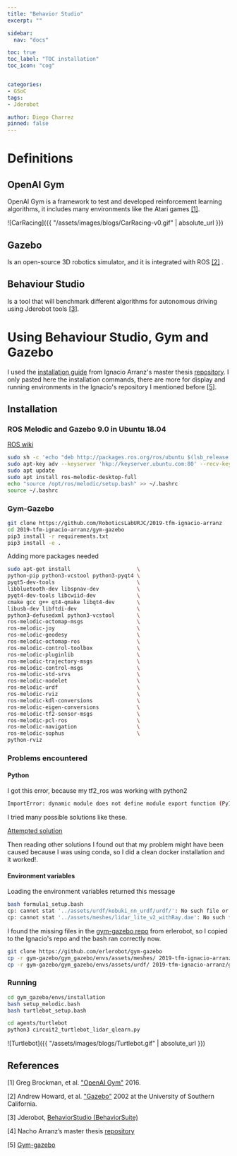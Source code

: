 ```yaml
---
title: "Behavior Studio"
excerpt: ""

sidebar:
  nav: "docs"

toc: true
toc_label: "TOC installation"
toc_icon: "cog"


categories:
- GSoC
tags:
- Jderobot

author: Diego Charrez
pinned: false
---
```


# Definitions

## OpenAI Gym

OpenAI Gym is a framework to test and developed reinforcement learning algorithms, it includes many environments like the Atari games [\[1\]](https://gym.openai.com/).

![CarRacing]({{ "/assets/images/blogs/CarRacing-v0.gif" | absolute_url }})

## Gazebo

Is an open-source 3D robotics simulator, and it is integrated with ROS [\[2\]](http://gazebosim.org/) .

## Behaviour Studio

Is a tool that will benchmark different algorithms for autonomous driving using Jderobot tools [\[3\]](https://github.com/JdeRobot/BehaviorSuite).

# Using Behaviour Studio, Gym and Gazebo

I used the [installation guide](https://github.com/RoboticsLabURJC/2019-tfm-ignacio-arranz/tree/master/gym-gazebo) from Ignacio Arranz's master thesis [repository](https://github.com/RoboticsLabURJC/2019-tfm-ignacio-arranz). I only pasted here the installation commands, there are more for display and running environments in the Ignacio's  repository I mentioned before [\[5\]](https://github.com/RoboticsLabURJC/2019-tfm-ignacio-arranz/blob/master/gym-gazebo/README.md).

## Installation

### ROS Melodic and Gazebo 9.0 in Ubuntu 18.04
[ROS wiki](http://wiki.ros.org/melodic/Installation/Ubuntu)
```bash
sudo sh -c 'echo "deb http://packages.ros.org/ros/ubuntu $(lsb_release -sc) main" > /etc/apt/sources.list.d/ros-latest.list'
sudo apt-key adv --keyserver 'hkp://keyserver.ubuntu.com:80' --recv-key C1CF6E31E6BADE8868B172B4F42ED6FBAB17C654
sudo apt update
sudo apt install ros-melodic-desktop-full
echo "source /opt/ros/melodic/setup.bash" >> ~/.bashrc
source ~/.bashrc
```
### Gym-Gazebo

```bash
git clone https://github.com/RoboticsLabURJC/2019-tfm-ignacio-arranz
cd 2019-tfm-ignacio-arranz/gym-gazebo
pip3 install -r requirements.txt
pip3 install -e .
```

Adding more packages needed

```bash
sudo apt-get install                     \
python-pip python3-vcstool python3-pyqt4 \
pyqt5-dev-tools                          \
libbluetooth-dev libspnav-dev            \
pyqt4-dev-tools libcwiid-dev             \
cmake gcc g++ qt4-qmake libqt4-dev       \
libusb-dev libftdi-dev                   \
python3-defusedxml python3-vcstool       \
ros-melodic-octomap-msgs                 \
ros-melodic-joy                          \
ros-melodic-geodesy                      \
ros-melodic-octomap-ros                  \
ros-melodic-control-toolbox              \
ros-melodic-pluginlib	                 \
ros-melodic-trajectory-msgs              \
ros-melodic-control-msgs                 \
ros-melodic-std-srvs 	                 \
ros-melodic-nodelet                      \
ros-melodic-urdf                         \
ros-melodic-rviz                         \
ros-melodic-kdl-conversions              \
ros-melodic-eigen-conversions            \
ros-melodic-tf2-sensor-msgs              \
ros-melodic-pcl-ros                      \
ros-melodic-navigation                   \
ros-melodic-sophus                       \
python-rviz
```

### Problems encountered

#### Python

I got this error, because my tf2_ros was working with python2

```bash
ImportError: dynamic module does not define module export function (PyInit__tf2)
```

I tried many possible solutions like these.

[Attempted solution](https://answers.ros.org/question/326226/importerror-dynamic-module-does-not-define-module-export-function-pyinit__tf2/)

Then reading other solutions I found out that my problem might have been caused because I was using conda, so I did a clean docker installation and it worked!.


#### Environment variables

Loading the environment variables returned this message

```bash
bash formula1_setup.bash
cp: cannot stat '../assets/urdf/kobuki_nn_urdf/urdf/': No such file or directory                       
cp: cannot stat '../assets/meshes/lidar_lite_v2_withRay.dae': No such file or directory
```

I found the missing files in the [gym-gazebo repo](https://github.com/erlerobot/gym-gazebo/tree/master/gym_gazebo/envs/assets) from erlerobot, so I copied to the Ignacio's repo and the bash ran correctly now.

```bash
git clone https://github.com/erlerobot/gym-gazebo
cp -r gym-gazebo/gym_gazebo/envs/assets/meshes/ 2019-tfm-ignacio-arranz/gym-gazebo/gym-gazebo/envs/assets/
cp -r gym-gazebo/gym_gazebo/envs/assets/urdf/ 2019-tfm-ignacio-arranz/gym-gazebo/gym-gazebo/envs/assets/
```



### Running
```bash
cd gym_gazebo/envs/installation
bash setup_melodic.bash
bash turtlebot_setup.bash
```

```bash
cd agents/turtlebot
python3 circuit2_turtlebot_lidar_qlearn.py
```

![Turtlebot]({{ "/assets/images/blogs/Turtlebot.gif" | absolute_url }})

## References

[1] Greg Brockman, et al. ["OpenAI Gym"](https://gym.openai.com/) 2016.

[2] Andrew Howard, et al. ["Gazebo"](http://gazebosim.org/) 2002 at the University of Southern California.

[3] Jderobot, [BehaviorStudio (BehaviorSuite)](https://github.com/JdeRobot/BehaviorSuite)

[4] Nacho Arranz’s master thesis [repository](https://github.com/RoboticsLabURJC/2019-tfm-ignacio-arranz) 

[5] [Gym-gazebo](https://github.com/RoboticsLabURJC/2019-tfm-ignacio-arranz/blob/master/gym-gazebo/README.md)

